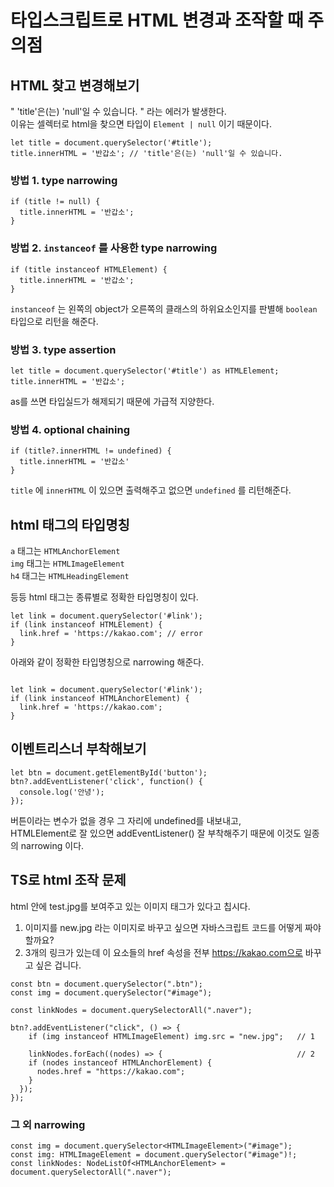 # 타입스크립트로 HTML 변경과 조작할 때 주의점

## HTML 찾고 변경해보기

" 'title'은(는) 'null'일 수 있습니다. " 라는 에러가 발생한다.  
이유는 셀렉터로 html을 찾으면 타입이 `Element | null` 이기 때문이다.

```
let title = document.querySelector('#title');
title.innerHTML = '반갑소'; // 'title'은(는) 'null'일 수 있습니다.
```

### 방법 1. type narrowing

```
if (title != null) {
  title.innerHTML = '반갑소';
}
```

### 방법 2. `instanceof` 를 사용한 type narrowing

```
if (title instanceof HTMLElement) {
  title.innerHTML = '반갑소';
}
```

`instanceof` 는 왼쪽의 object가 오른쪽의 클래스의 하위요소인지를 판별해 `boolean` 타입으로 리턴을 해준다.

### 방법 3. type assertion

```
let title = document.querySelector('#title') as HTMLElement;
title.innerHTML = '반갑소';
```

as를 쓰면 타입실드가 해제되기 때문에 가급적 지양한다.

### 방법 4. optional chaining

```
if (title?.innerHTML != undefined) {
  title.innerHTML = '반갑소'
}
```

`title` 에 `innerHTML` 이 있으면 출력해주고 없으면 `undefined` 를 리턴해준다.

## html 태그의 타입명칭

`a` 태그는 `HTMLAnchorElement`  
`img` 태그는 `HTMLImageElement`  
`h4` 태그는 `HTMLHeadingElement`

등등 html 태그는 종류별로 정확한 타입명칭이 있다.

```
let link = document.querySelector('#link');
if (link instanceof HTMLElement) {
  link.href = 'https://kakao.com'; // error
}
```

아래와 같이 정확한 타입명칭으로 narrowing 해준다.

```

let link = document.querySelector('#link');
if (link instanceof HTMLAnchorElement) {
  link.href = 'https://kakao.com';
}
```

## 이벤트리스너 부착해보기

```
let btn = document.getElementById('button');
btn?.addEventListener('click', function() {
  console.log('안녕');
});
```

버튼이라는 변수가 없을 경우 그 자리에 undefined를 내보내고,  
HTMLElement로 잘 있으면 addEventListener() 잘 부착해주기 때문에 이것도 일종의 narrowing 이다.

## TS로 html 조작 문제

html 안에 test.jpg를 보여주고 있는 이미지 태그가 있다고 칩시다.

1. 이미지를 new.jpg 라는 이미지로 바꾸고 싶으면 자바스크립트 코드를 어떻게 짜야할까요?
2. 3개의 링크가 있는데 이 요소들의 href 속성을 전부 https://kakao.com으로 바꾸고 싶은 겁니다.

```
const btn = document.querySelector(".btn");
const img = document.querySelector("#image");

const linkNodes = document.querySelectorAll(".naver");

btn?.addEventListener("click", () => {
    if (img instanceof HTMLImageElement) img.src = "new.jpg";   // 1

    linkNodes.forEach((nodes) => {                              // 2
    if (nodes instanceof HTMLAnchorElement) {
      nodes.href = "https://kakao.com";
    }
  });
});
```

### 그 외 narrowing
```
const img = document.querySelector<HTMLImageElement>("#image"); 
const img: HTMLImageElement = document.querySelector("#image")!;
const linkNodes: NodeListOf<HTMLAnchorElement> = document.querySelectorAll(".naver");
```